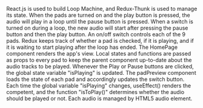 React.js is used to build Loop Machine, and Redux-Thunk is used to manage its state. 
When the pads are turned on and the play button is pressed, the audio will play in a loop until the pause button is pressed.
When a switch is turned on during a loop, the new audio will start after pressing the pause button and then the play button.
An on/off switch controls each of the 9 pads. Redux keeps track of whether a pad is checked, if it is playing, and if it is waiting to start playing after the loop has ended.
The HomePage component renders the app's view. 
Local states and functions are passed as props to every pad to keep the parent component up-to-date about the audio tracks to be played.
Whenever the Play or Pause buttons are clicked, the global state variable "isPlaying" is updated.
The padPreview component loads the state of each pad and accordingly updates the switch button. 
Each time the global variable "isPlaying" changes, useEffect() renders the competent, and the function "isToPlay()" determines whether the audio should be played or not.
Each audio is managed by HTML5 audio element. 

